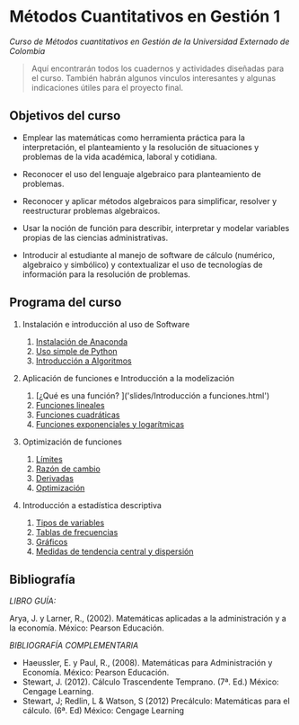 # Métodos Cuantitativos en Gestión 1
*Curso de Métodos cuantitativos en Gestión de la Universidad Externado de Colombia*

> Aquí encontrarán todos los cuadernos y actividades diseñadas para el curso. También habrán algunos vinculos interesantes y algunas indicaciones útiles para el proyecto final.

## Objetivos del curso

* Emplear las matemáticas como herramienta práctica para la interpretación, el planteamiento y la resolución de situaciones y problemas de la vida académica, laboral y cotidiana.

* Reconocer el uso del lenguaje algebraico para planteamiento de problemas.

* Reconocer y aplicar métodos algebraicos para simplificar, resolver y reestructurar problemas algebraicos.

* Usar la noción de función para describir, interpretar y modelar variables propias de las ciencias administrativas.

* Introducir al estudiante al manejo de software de cálculo (numérico, algebraico y simbólico) y contextualizar el uso de tecnologías de información para la resolución de problemas.

## Programa del curso

 1. Instalación e introducción al uso de Software 
 
    1. [Instalación de Anaconda](slides/Instalaci%C3%B3n%20y%20configuraci%C3%B3n%20inicial%20de%20Anaconda.slides.html)
    2. [Uso simple de Python](https://github.com/MCG-Externado/MateBasicas-MCG1/blob/master/Cuadernos/Introducci%C3%B3n%20al%20lenguaje%20Python.ipynb)
    3. [Introducción a Algoritmos](slides/Algoritmos.html )
    
2. Aplicación de funciones e Introducción a la modelización 
  
    1. [¿Qué es una función? ]('slides/Introducción a funciones.html')
    2. [Funciones lineales]()
    3. [Funciones cuadráticas](https://github.com/MCG-Externado/MateBasicas-MCG1/blob/master/Cuadernos/Funci%C3%B3n%20Cuadr%C3%A1tica.ipynb)
    4. [Funciones exponenciales y logarítmicas]()

3. Optimización de funciones

    1. [Límites]()
    2. [Razón de cambio](https://mcg-externado.github.io/Matematicas2UEC/slides/rdc.slides.html#/)
    3. [Derivadas](https://mcg-externado.github.io/Matematicas2UEC/slides/derivadas.slides.html#/)
    4. [Optimización](https://mcg-externado.github.io/Matematicas2UEC/slides/optimizacion.slides.html#/)
    
4. Introducción a estadística descriptiva

    1. [Tipos de variables]()
    2. [Tablas de frecuencias]()
    3. [Gráficos]()
    4. [Medidas de tendencia central y dispersión]()
    

## Bibliografía
*LIBRO GUÍA:*

Arya, J. y Larner, R., (2002). Matemáticas aplicadas a la administración y a la economía. México: Pearson Educación. 

*BIBLIOGRAFÍA COMPLEMENTARIA* 

* Haeussler, E. y Paul, R., (2008). Matemáticas para Administración y Economía. México: Pearson Educación.  
* Stewart, J. (2012). Cálculo Trascendente Temprano. (7ª. Ed.) México: Cengage Learning. 
* Stewart, J; Redlin, L & Watson, S (2012) Precálculo: Matemáticas para el cálculo. (6ª. Ed) México: Cengage Learning 



